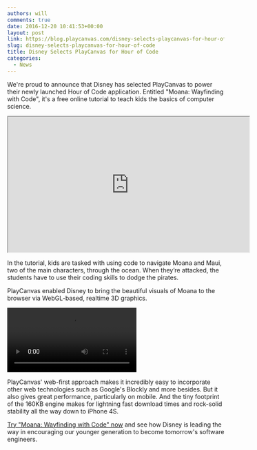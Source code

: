 ```yaml
---
authors: will
comments: true
date: 2016-12-20 10:41:53+00:00
layout: post
link: https://blog.playcanvas.com/disney-selects-playcanvas-for-hour-of-code/
slug: disney-selects-playcanvas-for-hour-of-code
title: Disney Selects PlayCanvas for Hour of Code
categories:
  - News
---
```


We're proud to announce that Disney has selected PlayCanvas to power their newly launched Hour of Code application. Entitled "Moana: Wayfinding with Code", it's a free online tutorial to teach kids the basics of computer science.

<div className="iframe-container">
    <iframe loading="lazy" width="560" height="315" src="https://www.youtube.com/embed/AoMdehOFP5k" title="YouTube video player" allow="accelerometer; autoplay; clipboard-write; encrypted-media; gyroscope; picture-in-picture" allowfullscreen></iframe>
</div>

In the tutorial, kids are tasked with using code to navigate Moana and Maui, two of the main characters, through the ocean. When they’re attacked, the students have to use their coding skills to dodge the pirates.

PlayCanvas enabled Disney to bring the beautiful visuals of Moana to the browser via WebGL-based, realtime 3D graphics.

<div className="iframe-container">
    <video controls src="/img/moana-hour-of-code.mp4"></video>
</div>

PlayCanvas' web-first approach makes it incredibly easy to incorporate other web technologies such as Google's Blockly and more besides. But it also gives great performance, particularly on mobile. And the tiny footprint of the 160KB engine makes for lightning fast download times and rock-solid stability all the way down to iPhone 4S.

[Try "Moana: Wayfinding with Code" now](https://hourofcode.com/moana) and see how Disney is leading the way in encouraging our younger generation to become tomorrow's software engineers.
